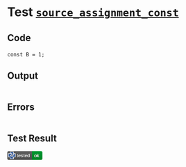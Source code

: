 # Test [`source_assignment_const`](/doc/tests/statement_usage.md#L72)

## Code

```µcad
const B = 1;

```

## Output

```,plain
```

## Errors

```,plain
```

## Test Result

![OK](/doc/tests/.test/source_assignment_const.png)
